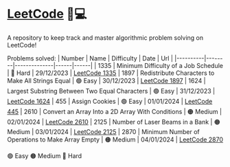 # [LeetCode](https://leetcode.com/apayeras/) 🧠💻

A repository to keep track and master algorithmic problem solving on LeetCode!

Problems solved:
| Number | Name | Difficulty | Date | Url |
|----------|--------|--------------|------|------|
| 1335 | Minimum Difficulty of a Job Schedule | 🔴 Hard | 29/12/2023 | [LeetCode 1335](https://leetcode.com/problems/minimum-difficulty-of-a-job-schedule/description/)
| 1897 | Redistribute Characters to Make All Strings Equal | 🟢 Easy | 30/12/2023 | [LeetCode 1897](https://leetcode.com/problems/redistribute-characters-to-make-all-strings-equal/description/)
| 1624 | Largest Substring Between Two Equal Characters | 🟢 Easy | 31/12/2023 | [LeetCode 1624](https://leetcode.com/problems/largest-substring-between-two-equal-characters/description)
| 455 | Assign Cookies | 🟢 Easy | 01/01/2024 | [LeetCode 445](https://leetcode.com/problems/assign-cookies/description/)
| 2610 | Convert an Array Into a 2D Array With Conditions | 🟠 Medium | 02/01/2024 | [LeetCode 2610](https://leetcode.com/problems/convert-an-array-into-a-2d-array-with-conditions/description/)
| 2125 | Number of Laser Beams in a Bank | 🟠 Medium | 03/01/2024 | [LeetCode 2125](https://leetcode.com/problems/number-of-laser-beams-in-a-bank/description/)
| 2870 | Minimum Number of Operations to Make Array Empty | 🟠 Medium | 04/01/2024 | [LeetCode 2870](https://leetcode.com/problems/minimum-number-of-operations-to-make-array-empty/description/)

🟢 Easy
🟠 Medium
🔴 Hard
